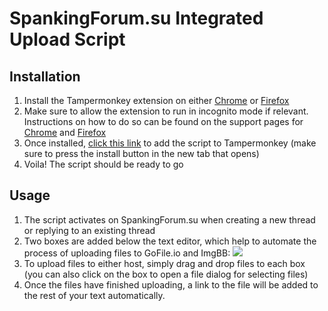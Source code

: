 # SpankingForum.su Integrated Upload Script

## Installation

1. Install the Tampermonkey extension on either [Chrome](https://chrome.google.com/webstore/detail/tampermonkey/dhdgffkkebhmkfjojejmpbldmpobfkfo) or [Firefox](https://addons.mozilla.org/en-US/firefox/addon/tampermonkey/)
2. Make sure to allow the extension to run in incognito mode if relevant. Instructions on how to do so can be found on the support pages for [Chrome](https://support.google.com/chrome/a/answer/13130396?hl=en) and [Firefox](https://support.mozilla.org/en-US/kb/extensions-private-browsing)
3. Once installed, [click this link](https://github.com/Xenon2434/1fichier/raw/main/Tampermonkey%20Script.user.js) to add the script to Tampermonkey (make sure to press the install button in the new tab that opens)
4. Voila! The script should be ready to go 

## Usage

1. The script activates on SpankingForum.su when creating a new thread or replying to an existing thread
2. Two boxes are added below the text editor, which help to automate the process of uploading files to GoFile.io and ImgBB:
![](https://i.ibb.co/TKf8xS0/image.png)
3. To upload files to either host, simply drag and drop files to each box (you can also click on the box to open a file dialog for selecting files)
4. Once the files have finished uploading, a link to the file will be added to the rest of your text automatically.
